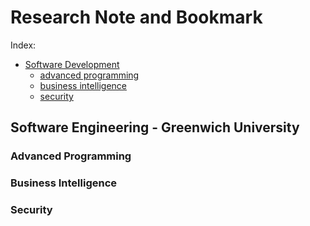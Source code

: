 # Research Note and Bookmark
Index:
- [Software Development](#software-engineering---greenwich-university)
  - [advanced programming](#advanced-programming)
  - [business intelligence](#business-intelligence)
  - [security](#security)





## Software Engineering - Greenwich University
### Advanced Programming

### Business Intelligence

### Security

